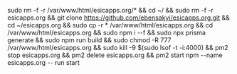 sudo rm -f -r  /var/www/html/esicapps.org/* && cd ~/ && sudo rm -f -r  esicapps.org && git clone https://github.com/ebensakyi/esicapps.org.git && cd ~/esicapps.org  && sudo cp -r * /var/www/html/esicapps.org && cd  /var/www/html/esicapps.org && sudo npm i --f && sudo npx prisma generate && sudo npm run build && sudo chmod -R 777 /var/www/html/esicapps.org && sudo kill -9 $(sudo lsof -t -i:4000) && pm2 stop esicapps.org && pm2 delete esicapps.org && pm2 start npm --name esicapps.org -- run start
